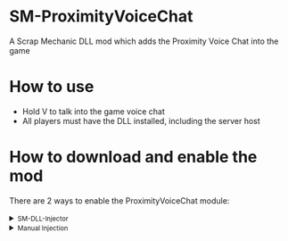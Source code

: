 # SM-ProximityVoiceChat
A Scrap Mechanic DLL mod which adds the Proximity Voice Chat into the game

# How to use
- Hold V to talk into the game voice chat
- All players must have the DLL installed, including the server host


# How to download and enable the mod

There are 2 ways to enable the ProximityVoiceChat module:

<details>
<summary><small>SM-DLL-Injector</small></summary>

- Download the latest release of <b>[SM-DLL-Injector](https://github.com/QuestionableM/SM-DLL-Injector/releases/latest)</b> and follow the instructions listed in the <b>[README](https://github.com/QuestionableM/SM-DLL-Injector#readme)</b> file
- Download the latest release of the `SM-ProximityVoiceChat.dll` <b>[here](https://github.com/QuestionableM/SM-ProximityVoiceChat/releases/latest)</b>
- Move the `SM-ProximityVoiceChat.dll` to `Steam/steamapps/common/Scrap Mechanic/Release/DLLModules` directory created by <b>[SM-DLL-Injector](https://github.com/QuestionableM/SM-DLL-Injector/releases/latest)</b> installer
- Launch the game

</details>

<details>
<summary><small>Manual Injection</small></summary>

- Download the latest release of the `SM-ProximityVoiceChat.dll` <b>[here](https://github.com/QuestionableM/SM-ProximityVoiceChat/releases/latest)</b>
- Launch the game
- Inject `SM-ProximityVoiceChat.dll` by using a DLL Injector of your choice
  
</details>
